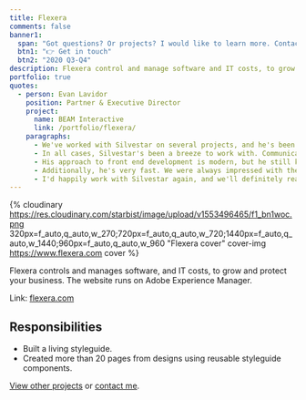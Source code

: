 ```yaml
---
title: Flexera
comments: false
banner1:
  span: "Got questions? Or projects? I would like to learn more. Contact me today!"
  btn1: "👉 Get in touch"
  btn2: "2020 Q3-Q4"
description: Flexera control and manage software and IT costs, to grow and protect your business.
portfolio: true
quotes:
  - person: Evan Lavidor
    position: Partner & Executive Director
    project:
      name: BEAM Interactive
      link: /portfolio/flexera/
    paragraphs:
      - We've worked with Silvestar on several projects, and he's been a pleasure to work with on all of them. Recently, he handled primary front end development for two large web sites that were launched on Adobe Experience Manager. He's also worked on the front end development of a large WordPress project as well as some smaller campaign landing page and microsite work.
      - In all cases, Silvestar's been a breeze to work with. Communication is easy, and he's happy to be part of a larger team, attend regular standups, stay in close communication electronically, etc. (a key factor when working across countries/time zones).
      - His approach to front end development is modern, but he still knows how to debug for Internet Explorer and handle browser-specific issues. He's a thorough tester and has a great eye for detail.
      - Additionally, he's very fast. We were always impressed with the speed at which he could put things together at a very high level of quality.
      - I'd happily work with Silvestar again, and we'll definitely reach out to him in the future when we need help with additional projects.
---
```


{% cloudinary https://res.cloudinary.com/starbist/image/upload/v1553496465/f1_bn1woc.png 320px=f_auto,q_auto,w_270;720px=f_auto,q_auto,w_720;1440px=f_auto,q_auto,w_1440;960px=f_auto,q_auto,w_960 "Flexera cover" cover-img https://www.flexera.com cover %}

Flexera controls and manages software, and IT costs, to grow and protect your business. The website runs on Adobe Experience Manager.

Link: [flexera.com](//www.flexera.com)

## Responsibilities

- Built a living styleguide.
- Created more than 20 pages from designs using reusable styleguide components.

[View other projects](/portfolio/) or [contact me](/contact/).
